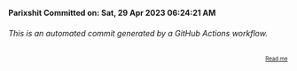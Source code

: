 **Parixshit Committed on: Sat, 29 Apr 2023 06:24:21 AM** <!-- 2f0144d7-d66d-439d-8836-2ed756f0b008 -->

###### This is an automated commit generated by a GitHub Actions workflow.

<div align="right"><sub><sup><a href="https://github.com/Parixshit/AutoCommit.git">Read me</a></sup></sub></div>
